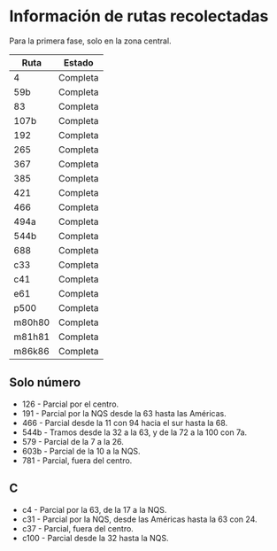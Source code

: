 # Información de rutas recolectadas #

Para la primera fase, solo en la zona central.

| Ruta   | Estado   |
| ------ |----------|
| 4      | Completa |
| 59b    | Completa |
| 83     | Completa |
| 107b   | Completa |
| 192    | Completa |
| 265    | Completa |
| 367    | Completa |
| 385    | Completa |
| 421    | Completa |
| 466    | Completa |
| 494a   | Completa |
| 544b   | Completa |
| 688    | Completa |
| c33    | Completa |
| c41    | Completa |
| e61    | Completa |
| p500   | Completa |
| m80h80 | Completa |
| m81h81 | Completa |
| m86k86 | Completa |

## Solo número ##

 * 126 - Parcial por el centro.
 * 191 - Parcial por la NQS desde la 63 hasta las Américas.
 * 466 - Parcial desde la 11 con 94 hacia el sur hasta la 68.
 * 544b - Tramos desde la 32 a la 63, y de la 72 a la 100 con 7a.
 * 579 - Parcial de la 7 a la 26.
 * 603b - Parcial de la 10 a la NQS.
 * 781 - Parcial, fuera del centro.

## C ##

 * c4 - Parcial por la 63, de la 17 a la NQS.
 * c31 - Parcial por la NQS, desde las Américas hasta la 63 con 24.
 * c37 - Parcial, fuera del centro.
 * c100 - Parcial desde la 32 hasta la NQS.
